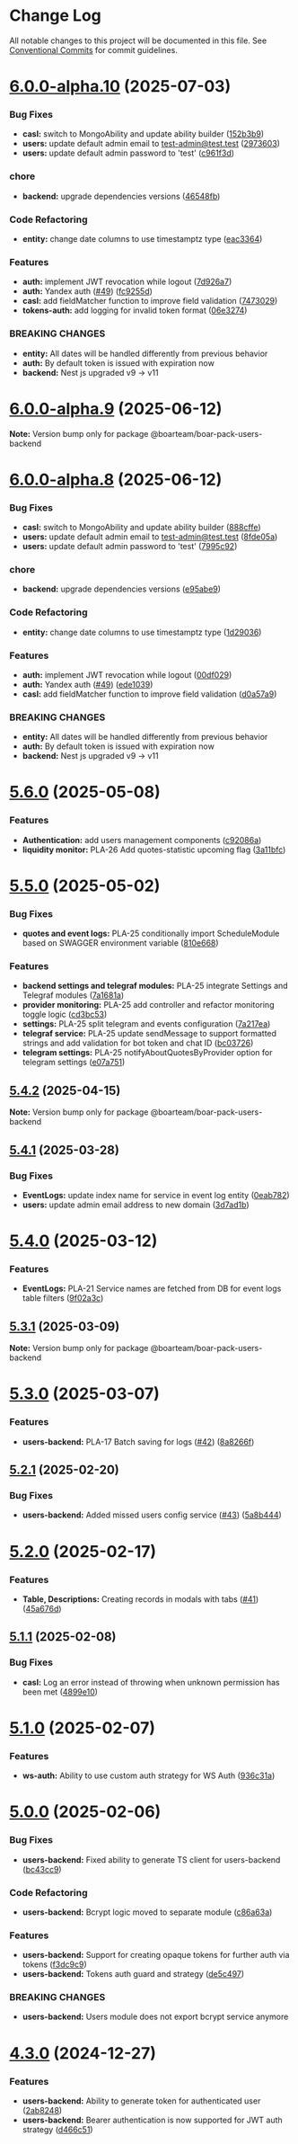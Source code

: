 # Change Log

All notable changes to this project will be documented in this file.
See [Conventional Commits](https://conventionalcommits.org) for commit guidelines.

# [6.0.0-alpha.10](https://github.com/boarteam/boar-pack/compare/@boarteam/boar-pack-users-backend@5.6.0...@boarteam/boar-pack-users-backend@6.0.0-alpha.10) (2025-07-03)


### Bug Fixes

* **casl:** switch to MongoAbility and update ability builder ([152b3b9](https://github.com/boarteam/boar-pack/commit/152b3b92d43cf5871bde1f11f3cf1e2665b0d3a2))
* **users:** update default admin email to test-admin@test.test ([2973603](https://github.com/boarteam/boar-pack/commit/2973603e15982e8a4b0ec37af10c806e38ff610e))
* **users:** update default admin password to 'test' ([c961f3d](https://github.com/boarteam/boar-pack/commit/c961f3da6958aab549ad4c11be0a31a61e9057d8))


### chore

* **backend:** upgrade dependencies versions ([46548fb](https://github.com/boarteam/boar-pack/commit/46548fb536b647a575066ff8bbb83968c34d1b48))


### Code Refactoring

* **entity:** change date columns to use timestamptz type ([eac3364](https://github.com/boarteam/boar-pack/commit/eac3364681e1ba10fe4cde90ce743e46e418d4fd))


### Features

* **auth:** implement JWT revocation while logout ([7d926a7](https://github.com/boarteam/boar-pack/commit/7d926a711b2c56e86a3e0fe47548b13c62cb7ef6))
* **auth:** Yandex auth ([#49](https://github.com/boarteam/boar-pack/issues/49)) ([fc9255d](https://github.com/boarteam/boar-pack/commit/fc9255d75d9fc72b5491d2086795f8262e93b352))
* **casl:** add fieldMatcher function to improve field validation ([7473029](https://github.com/boarteam/boar-pack/commit/7473029a624bc9f035ba6273a44eeaadaf932237))
* **tokens-auth:** add logging for invalid token format ([06e3274](https://github.com/boarteam/boar-pack/commit/06e3274ef93a32d814f4b34cb3b0404d2289c528))


### BREAKING CHANGES

* **entity:** All dates will be handled differently from previous behavior
* **auth:** By default token is issued with expiration now
* **backend:** Nest js upgraded v9 -> v11





# [6.0.0-alpha.9](https://github.com/boarteam/boar-pack/compare/@boarteam/boar-pack-users-backend@6.0.0-alpha.8...@boarteam/boar-pack-users-backend@6.0.0-alpha.9) (2025-06-12)

**Note:** Version bump only for package @boarteam/boar-pack-users-backend





# [6.0.0-alpha.8](https://github.com/boarteam/boar-pack/compare/@boarteam/boar-pack-users-backend@5.6.0...@boarteam/boar-pack-users-backend@6.0.0-alpha.8) (2025-06-12)


### Bug Fixes

* **casl:** switch to MongoAbility and update ability builder ([888cffe](https://github.com/boarteam/boar-pack/commit/888cffe85c70f31abe7476d66e6ab2d27f3d4a5e))
* **users:** update default admin email to test-admin@test.test ([8fde05a](https://github.com/boarteam/boar-pack/commit/8fde05aecfb7c10a61eb3ae6ec15aab614ac2680))
* **users:** update default admin password to 'test' ([7995c92](https://github.com/boarteam/boar-pack/commit/7995c92f6a80a3cd7fd1ef0e75025aeeb057e24a))


### chore

* **backend:** upgrade dependencies versions ([e95abe9](https://github.com/boarteam/boar-pack/commit/e95abe918e69b0d5d3e3676603b8d42379918a54))


### Code Refactoring

* **entity:** change date columns to use timestamptz type ([1d29036](https://github.com/boarteam/boar-pack/commit/1d2903685ce4460580e5862ce21e358de6f4a8b4))


### Features

* **auth:** implement JWT revocation while logout ([00df029](https://github.com/boarteam/boar-pack/commit/00df02929e9cf7bf28e9cb6ce924c92cd63db32d))
* **auth:** Yandex auth ([#49](https://github.com/boarteam/boar-pack/issues/49)) ([ede1039](https://github.com/boarteam/boar-pack/commit/ede1039926826c4fe41dcf6a1604265b9a834f37))
* **casl:** add fieldMatcher function to improve field validation ([d0a57a9](https://github.com/boarteam/boar-pack/commit/d0a57a9ebb8f7caec5c17f588552649eebe6c7c4))


### BREAKING CHANGES

* **entity:** All dates will be handled differently from previous behavior
* **auth:** By default token is issued with expiration now
* **backend:** Nest js upgraded v9 -> v11





# [5.6.0](https://github.com/boarteam/boar-pack/compare/@boarteam/boar-pack-users-backend@5.5.0...@boarteam/boar-pack-users-backend@5.6.0) (2025-05-08)


### Features

* **Authentication:** add users management components ([c92086a](https://github.com/boarteam/boar-pack/commit/c92086ad9dd4bc89f5ec4341984e200762da2085))
* **liquidity monitor:** PLA-26 Add quotes-statistic upcoming flag ([3a11bfc](https://github.com/boarteam/boar-pack/commit/3a11bfcfdcd64d83c50b848a362ef47dfcd39cd0))





# [5.5.0](https://github.com/boarteam/boar-pack/compare/@boarteam/boar-pack-users-backend@5.4.2...@boarteam/boar-pack-users-backend@5.5.0) (2025-05-02)


### Bug Fixes

* **quotes and event logs:** PLA-25 conditionally import ScheduleModule based on SWAGGER environment variable ([810e668](https://github.com/boarteam/boar-pack/commit/810e668ebd1aec90c618792c0c5269edc912b286))


### Features

* **backend settings and telegraf modules:** PLA-25 integrate Settings and Telegraf modules ([7a1681a](https://github.com/boarteam/boar-pack/commit/7a1681a0416a6b78849921ce2908a76b258a5d36))
* **provider monitoring:** PLA-25 add controller and refactor monitoring toggle logic ([cd3bc53](https://github.com/boarteam/boar-pack/commit/cd3bc5388f22d5ac51e60801d8a62a55cd3251b3))
* **settings:** PLA-25 split telegram and events configuration ([7a217ea](https://github.com/boarteam/boar-pack/commit/7a217ea74dbd86e0cee574e7d27fa912c3dad55c))
* **telegraf service:** PLA-25 update sendMessage to support formatted strings and add validation for bot token and chat ID ([bc03726](https://github.com/boarteam/boar-pack/commit/bc03726d704237b8b1f83597bd730992faa94d9d))
* **telegram settings:** PLA-25 notifyAboutQuotesByProvider option for telegram settings ([e07a751](https://github.com/boarteam/boar-pack/commit/e07a751b869d23b2ed369740e6c625298b7a8e31))





## [5.4.2](https://github.com/boarteam/boar-pack/compare/@boarteam/boar-pack-users-backend@5.4.1...@boarteam/boar-pack-users-backend@5.4.2) (2025-04-15)

**Note:** Version bump only for package @boarteam/boar-pack-users-backend





## [5.4.1](https://github.com/boarteam/boar-pack/compare/@boarteam/boar-pack-users-backend@5.4.0...@boarteam/boar-pack-users-backend@5.4.1) (2025-03-28)


### Bug Fixes

* **EventLogs:** update index name for service in event log entity ([0eab782](https://github.com/boarteam/boar-pack/commit/0eab782e0dbddca7bbc6f72a57ecf471a2b8f962))
* **users:** update admin email address to new domain ([3d7ad1b](https://github.com/boarteam/boar-pack/commit/3d7ad1ba3bab88cc1b30f3c39efe59c1123d0bb7))





# [5.4.0](https://github.com/boarteam/boar-pack/compare/@boarteam/boar-pack-users-backend@5.3.1...@boarteam/boar-pack-users-backend@5.4.0) (2025-03-12)


### Features

* **EventLogs:** PLA-21 Service names are fetched from DB for event logs table filters ([9f02a3c](https://github.com/boarteam/boar-pack/commit/9f02a3cd934cc1d69e2b25ad45743fc29ba8a731))





## [5.3.1](https://github.com/boarteam/boar-pack/compare/@boarteam/boar-pack-users-backend@5.3.0...@boarteam/boar-pack-users-backend@5.3.1) (2025-03-09)

**Note:** Version bump only for package @boarteam/boar-pack-users-backend





# [5.3.0](https://github.com/boarteam/boar-pack/compare/@boarteam/boar-pack-users-backend@5.2.1...@boarteam/boar-pack-users-backend@5.3.0) (2025-03-07)


### Features

* **users-backend:** PLA-17 Batch saving for logs ([#42](https://github.com/boarteam/boar-pack/issues/42)) ([8a8266f](https://github.com/boarteam/boar-pack/commit/8a8266f663395980fdcd1b87886ac184ffe71695))





## [5.2.1](https://github.com/boarteam/boar-pack/compare/@boarteam/boar-pack-users-backend@5.2.0...@boarteam/boar-pack-users-backend@5.2.1) (2025-02-20)


### Bug Fixes

* **users-backend:** Added missed users config service ([#43](https://github.com/boarteam/boar-pack/issues/43)) ([5a8b444](https://github.com/boarteam/boar-pack/commit/5a8b4442931fc64a60ba408783e5af478dcb6419))





# [5.2.0](https://github.com/boarteam/boar-pack/compare/@boarteam/boar-pack-users-backend@5.1.1...@boarteam/boar-pack-users-backend@5.2.0) (2025-02-17)


### Features

* **Table, Descriptions:** Creating records in modals with tabs ([#41](https://github.com/boarteam/boar-pack/issues/41)) ([45a676d](https://github.com/boarteam/boar-pack/commit/45a676da993df37b9486691f9479c1539aa3234d))





## [5.1.1](https://github.com/boarteam/boar-pack/compare/@boarteam/boar-pack-users-backend@5.1.0...@boarteam/boar-pack-users-backend@5.1.1) (2025-02-08)


### Bug Fixes

* **casl:** Log an error instead of throwing when unknown permission has been met ([4899e10](https://github.com/boarteam/boar-pack/commit/4899e100e3f12ef4a76c870c2d942cf3c01d0aee))





# [5.1.0](https://github.com/boarteam/boar-pack/compare/@boarteam/boar-pack-users-backend@5.0.0...@boarteam/boar-pack-users-backend@5.1.0) (2025-02-07)


### Features

* **ws-auth:** Ability to use custom auth strategy for WS Auth ([936c31a](https://github.com/boarteam/boar-pack/commit/936c31a42edd1c5e799dfd74b41e8b7d9eac59e8))





# [5.0.0](https://github.com/boarteam/boar-pack/compare/@boarteam/boar-pack-users-backend@4.3.0...@boarteam/boar-pack-users-backend@5.0.0) (2025-02-06)


### Bug Fixes

* **users-backend:** Fixed ability to generate TS client for users-backend ([bc43cc9](https://github.com/boarteam/boar-pack/commit/bc43cc92ee6824c48aad39f4f8e30470302caad5))


### Code Refactoring

* **users-backend:** Bcrypt logic moved to separate module ([c86a63a](https://github.com/boarteam/boar-pack/commit/c86a63a09b8bef0c6061a6d569837ec8e124ab71))


### Features

* **users-backend:** Support for creating opaque tokens for further auth via tokens ([f3dc9c9](https://github.com/boarteam/boar-pack/commit/f3dc9c90095b2881576e0c79806d5cbdb7a67f21))
* **users-backend:** Tokens auth guard and strategy ([de5c497](https://github.com/boarteam/boar-pack/commit/de5c4974eb42e2b932945297a9ca1ace683b38ed))


### BREAKING CHANGES

* **users-backend:** Users module does not export bcrypt service anymore





# [4.3.0](https://github.com/boarteam/boar-pack/compare/@boarteam/boar-pack-users-backend@4.2.0...@boarteam/boar-pack-users-backend@4.3.0) (2024-12-27)


### Features

* **users-backend:** Ability to generate token for authenticated user ([2ab8248](https://github.com/boarteam/boar-pack/commit/2ab824868b6814eb6b27697b0861f48547b8a1e5))
* **users-backend:** Bearer authentication is now supported for JWT auth strategy ([d466c51](https://github.com/boarteam/boar-pack/commit/d466c516b5674dd98f2effa22f7cfcb95545e2ba))
